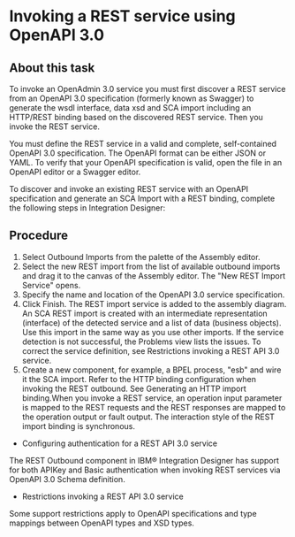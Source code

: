 # Invoking a REST service using OpenAPI 3.0

## About this task

To invoke an OpenAdmin 3.0 service you must first discover a REST service from an OpenAPI 3.0
specification (formerly known as Swagger) to generate the wsdl interface, data xsd and SCA import
including an HTTP/REST binding based on the discovered REST service. Then you invoke the REST
service.

You must define the REST service in a valid and complete, self-contained OpenAPI 3.0
specification. The OpenAPI format can be either JSON or YAML. To verify that your OpenAPI
specification is valid, open the file in an OpenAPI editor or a Swagger editor.

To discover and invoke an existing REST service with an OpenAPI specification and generate an SCA
Import with a REST binding, complete the following steps in Integration Designer:

## Procedure

1. Select Outbound Imports from the palette of the Assembly editor.
2. Select the new REST import from the list of available outbound imports and drag it to the
canvas of the Assembly editor.  The "New REST Import Service" opens.
3. Specify the name and location of the OpenAPI 3.0 service specification.
4. Click Finish. The REST import service is added to the
assembly diagram. An SCA REST import is created with an intermediate representation (interface) of
the detected service and a list of data (business objects). Use this import in the same way as you
use other imports. If the service detection is not successful, the Problems
view lists the issues. To correct the service definition, see Restrictions invoking a REST API 3.0 service.
5. Create a new component, for example, a BPEL process, "esb" and wire it the SCA import.
 Refer to the HTTP binding configuration when invoking the REST outbound. See Generating an HTTP import binding.When you invoke a REST service, an operation input
parameter is mapped to the REST requests and the REST responses are mapped to the operation output
or fault output. The interaction style of the REST import binding is synchronous.

- Configuring authentication for a REST API 3.0 service

The REST Outbound component in IBM® Integration Designer has support for both APIKey and Basic authentication when invoking REST services via OpenAPI 3.0 Schema definition.
- Restrictions invoking a REST API 3.0 service

Some support restrictions apply to OpenAPI specifications and type mappings between OpenAPI types and XSD types.